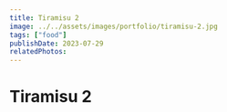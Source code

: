 ```yaml
---
title: Tiramisu 2
image: ../../assets/images/portfolio/tiramisu-2.jpg
tags: ["food"]
publishDate: 2023-07-29
relatedPhotos:
---
```

# Tiramisu 2

